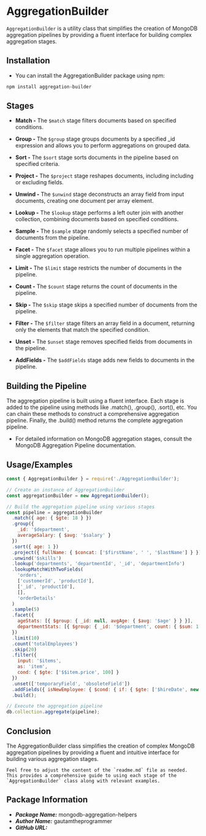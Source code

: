 # AggregationBuilder

`AggregationBuilder` is a utility class that simplifies the creation of MongoDB aggregation pipelines by providing a fluent interface for building complex aggregation stages.

## Installation
- You can install the AggregationBuilder package using npm:

```sh
npm install aggregation-builder
```

## Stages
- **Match -** The `$match` stage filters documents based on specified conditions.

- **Group -** The `$group` stage groups documents by a specified _id expression and allows you to perform aggregations on grouped data.

- **Sort -** The `$sort` stage sorts documents in the pipeline based on specified criteria.

- **Project -** The `$project` stage reshapes documents, including including or excluding fields.

- **Unwind -** The `$unwind` stage deconstructs an array field from input documents, creating one document per array element.

- **Lookup -** The `$lookup` stage performs a left outer join with another collection, combining documents based on specified conditions.

- **Sample -** The `$sample` stage randomly selects a specified number of documents from the pipeline.

- **Facet -** The `$facet` stage allows you to run multiple pipelines within a single aggregation operation.

- **Limit -** The `$limit` stage restricts the number of documents in the pipeline.

- **Count -** The `$count` stage returns the count of documents in the pipeline.

- **Skip -** The `$skip` stage skips a specified number of documents from the pipeline.

- **Filter -** The `$filter` stage filters an array field in a document, returning only the elements that match the specified condition.

- **Unset -** The `$unset` stage removes specified fields from documents in the pipeline.

- **AddFields -** The `$addFields` stage adds new fields to documents in the pipeline.

## Building the Pipeline
The aggregation pipeline is built using a fluent interface. Each stage is added to the pipeline using methods like .match(), .group(), .sort(), etc. You can chain these methods to construct a comprehensive aggregation pipeline. Finally, the .build() method returns the complete aggregation pipeline.

- For detailed information on MongoDB aggregation stages, consult the MongoDB Aggregation Pipeline documentation.


## Usage/Examples

```javascript
const { AggregationBuilder } = require('./AggregationBuilder');

// Create an instance of AggregationBuilder
const aggregationBuilder = new AggregationBuilder();

// Build the aggregation pipeline using various stages
const pipeline = aggregationBuilder
  .match({ age: { $gte: 18 } })
  .group({
    _id: '$department',
    averageSalary: { $avg: '$salary' }
  })
  .sort({ age: 1 })
  .project({ fullName: { $concat: ['$firstName', ' ', '$lastName'] } })
  .unwind('$skills')
  .lookup('departments', 'departmentId', '_id', 'departmentInfo')
  .lookupMatchWithTwoFields(
    'orders',
    ['customerId', 'productId'],
    ['_id', 'productId'],
    [],
    'orderDetails'
  )
  .sample(5)
  .facet({
    ageStats: [{ $group: { _id: null, avgAge: { $avg: '$age' } } }],
    departmentStats: [{ $group: { _id: '$department', count: { $sum: 1 } } }]
  })
  .limit(10)
  .count('totalEmployees')
  .skip(20)
  .filter({
    input: '$items',
    as: 'item',
    cond: { $gte: ['$$item.price', 100] }
  })
  .unset(['temporaryField', 'obsoleteField'])
  .addFields({ isNewEmployee: { $cond: { if: { $gte: ['$hireDate', new Date('2023-01-01')] }, then: true, else: false } } })
  .build();

// Execute the aggregation pipeline
db.collection.aggregate(pipeline);

```

## Conclusion
The AggregationBuilder class simplifies the creation of complex MongoDB aggregation pipelines by providing a fluent and intuitive interface for building various aggregation stages.

```vbnet
Feel free to adjust the content of the `readme.md` file as needed. This provides a comprehensive guide to using each stage of the `AggregationBuilder` class along with relevant examples.
```

## Package Information
- ***Package Name:*** mongodb-aggregation-helpers
- ***Author Name:*** gautamtheprogrammer
- ***GitHub URL:*** 



